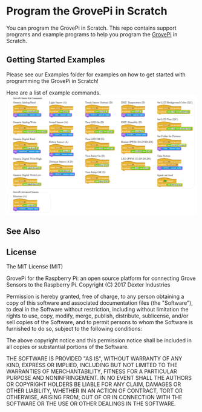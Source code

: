 # Program the GrovePi in Scratch

You can program the GrovePi in Scratch.  This repo contains support programs and example programs to help you program the [GrovePi](http://www.dexterindustries.com/GrovePi) in Scratch.

## Getting Started Examples
Please see our Examples folder for examples on how to get started with programming the GrovePi in Scratch!

Here are a list of example commands.
![Scratch Functions](scratch_functions.png "Overview of functions in Scratch.")

## See Also

## License

The MIT License (MIT)

GrovePi for the Raspberry Pi: an open source platform for connecting Grove Sensors to the Raspberry Pi.
Copyright (C) 2017  Dexter Industries

Permission is hereby granted, free of charge, to any person obtaining a copy
of this software and associated documentation files (the "Software"), to deal
in the Software without restriction, including without limitation the rights
to use, copy, modify, merge, publish, distribute, sublicense, and/or sell
copies of the Software, and to permit persons to whom the Software is
furnished to do so, subject to the following conditions:

The above copyright notice and this permission notice shall be included in
all copies or substantial portions of the Software.

THE SOFTWARE IS PROVIDED "AS IS", WITHOUT WARRANTY OF ANY KIND, EXPRESS OR
IMPLIED, INCLUDING BUT NOT LIMITED TO THE WARRANTIES OF MERCHANTABILITY,
FITNESS FOR A PARTICULAR PURPOSE AND NONINFRINGEMENT. IN NO EVENT SHALL THE
AUTHORS OR COPYRIGHT HOLDERS BE LIABLE FOR ANY CLAIM, DAMAGES OR OTHER
LIABILITY, WHETHER IN AN ACTION OF CONTRACT, TORT OR OTHERWISE, ARISING FROM,
OUT OF OR IN CONNECTION WITH THE SOFTWARE OR THE USE OR OTHER DEALINGS IN
THE SOFTWARE.
